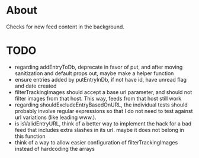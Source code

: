 
# About

Checks for new feed content in the background.

# TODO

* regarding addEntryToDb, deprecate in favor of put, and after moving
sanitization and default props out, maybe make a helper function
* ensure entries added by putEntryInDb, if not have id, have unread flag and
date created
* filterTrackingImages should accept a base url parameter, and should not
filter images from that host. This way, feeds from that host still work
* regarding shouldExcludeEntryBasedOnURL, the individual tests should probably
involve regular expressions so that I do not need to test against url
variations (like leading www.).
* is isValidEntryURL, think of a better way to implement the hack for a bad feed
that includes extra slashes in its url. maybe it does not belong in this
function
* think of a way to allow easier configuration of filterTrackingImages instead
of hardcoding the arrays
